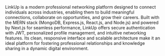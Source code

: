 LinkUp is a modern professional networking platform designed to connect individuals across industries, enabling them to build meaningful connections, collaborate on opportunities, and grow their careers. Built with the MERN stack (MongoDB, Express.js, React.js, and Node.js) and powered by Next.js for seamless performance, LinkUp offers secure authentication with JWT, personalized profile management, and intuitive networking features. Its clean, responsive interface and scalable architecture make it an ideal platform for fostering professional relationships and knowledge sharing in a dynamic digital environment.
